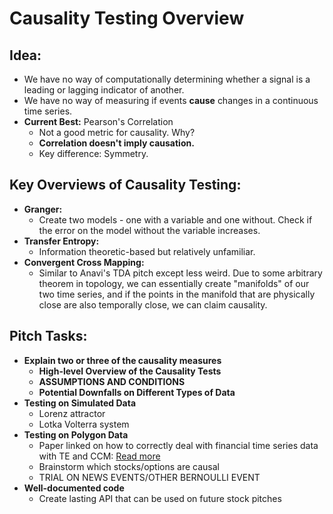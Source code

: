 # Causality Testing Overview

## Idea:
- We have no way of computationally determining whether a signal is a leading or lagging indicator of another.
- We have no way of measuring if events **cause** changes in a continuous time series.
- **Current Best:** Pearson's Correlation
  - Not a good metric for causality. Why?
  - **Correlation doesn't imply causation.**
  - Key difference: Symmetry.

## Key Overviews of Causality Testing:
- **Granger:** 
  - Create two models - one with a variable and one without. Check if the error on the model without the variable increases.
- **Transfer Entropy:** 
  - Information theoretic-based but relatively unfamiliar.
- **Convergent Cross Mapping:** 
  - Similar to Anavi's TDA pitch except less weird. Due to some arbitrary theorem in topology, we can essentially create "manifolds" of our two time series, and if the points in the manifold that are physically close are also temporally close, we can claim causality.

## Pitch Tasks:
- **Explain two or three of the causality measures**
  - **High-level Overview of the Causality Tests**
  - **ASSUMPTIONS AND CONDITIONS**
  - **Potential Downfalls on Different Types of Data**
- **Testing on Simulated Data**
  - Lorenz attractor
  - Lotka Volterra system
- **Testing on Polygon Data**
  - Paper linked on how to correctly deal with financial time series data with TE and CCM: [Read more](https://arxiv.org/html/2312.16185v1)
  - Brainstorm which stocks/options are causal
  - TRIAL ON NEWS EVENTS/OTHER BERNOULLI EVENT
- **Well-documented code**
  - Create lasting API that can be used on future stock pitches
